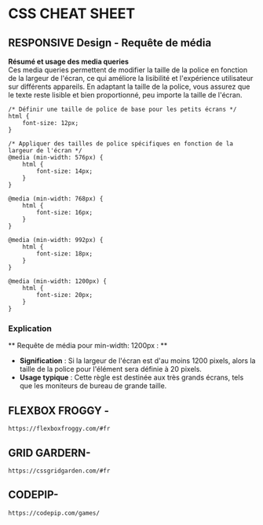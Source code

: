 # CSS CHEAT SHEET

## RESPONSIVE Design - Requête de média

**Résumé et usage des media queries**  
Ces media queries permettent de modifier la taille de la police en fonction de la largeur de l'écran, ce qui améliore la lisibilité et l'expérience utilisateur sur différents appareils. En adaptant la taille de la police, vous assurez que le texte reste lisible et bien proportionné, peu importe la taille de l'écran.

```
/* Définir une taille de police de base pour les petits écrans */
html {
    font-size: 12px;
}

/* Appliquer des tailles de police spécifiques en fonction de la largeur de l'écran */
@media (min-width: 576px) {
    html {
        font-size: 14px;
    }
}

@media (min-width: 768px) {
    html {
        font-size: 16px;
    }
}

@media (min-width: 992px) {
    html {
        font-size: 18px;
    }
}

@media (min-width: 1200px) {
    html {
        font-size: 20px;
    }
}

```

### Explication
** Requête de média pour min-width: 1200px : **  
* **Signification** : Si la largeur de l'écran est d'au moins 1200 pixels, alors la taille de la police pour l'élément <html> sera définie à 20 pixels.
* **Usage typique** : Cette règle est destinée aux très grands écrans, tels que les moniteurs de bureau de grande taille.



## FLEXBOX FROGGY - 

```
https://flexboxfroggy.com/#fr
```

## GRID GARDERN- 

```
https://cssgridgarden.com/#fr
```

## CODEPIP- 
```
https://codepip.com/games/
```


